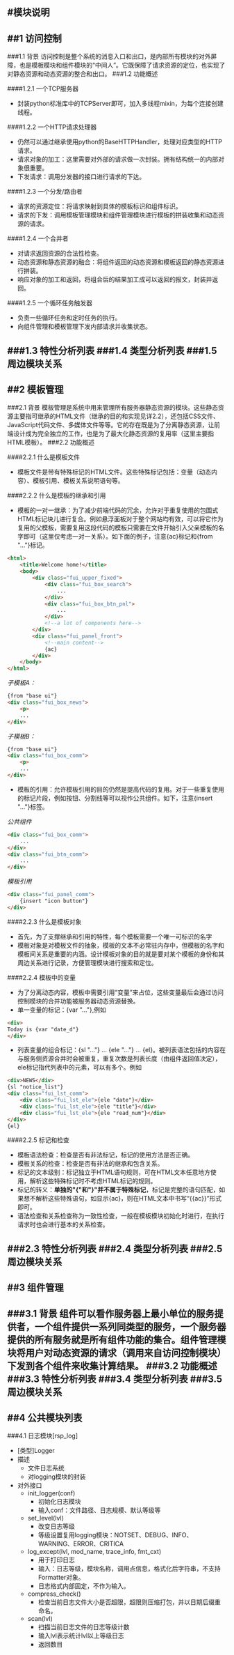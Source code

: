 #模块说明
---
##1 访问控制
---
###1.1 背景
访问控制是整个系统的消息入口和出口，是内部所有模块的对外屏障，也是模板模块和组件模块的“中间人”。它既保障了请求资源的定位，也实现了对静态资源和动态资源的整合和出口。
###1.2 功能概述

####1.2.1 一个TCP服务器
* 封装python标准库中的TCPServer即可，加入多线程mixin，为每个连接创建线程。


####1.2.2 一个HTTP请求处理器
* 仍然可以通过继承使用python的BaseHTTPHandler，处理对应类型的HTTP请求。
* 请求对象的加工：这里需要对外部的请求做一次封装。拥有结构统一的内部对象很重要。
* 下发请求：调用分发器的接口进行请求的下达。


####1.2.3 一个分发/路由者
* 请求的资源定位：将请求映射到具体的模板标识和组件标识。
* 请求的下发：调用模板管理模块和组件管理模块进行模板的拼装收集和动态资源的请求。


####1.2.4 一个合并者
* 对请求返回资源的合法性检查。
* 动态资源和静态资源的融合：将组件返回的动态资源和模板返回的静态资源进行拼装。
* 响应对象的加工和返回，将组合后的结果加工成可以返回的报文，封装并返回。


####1.2.5 一个循环任务触发器
* 负责一些循环任务和定时任务的执行。
* 向组件管理和模板管理下发内部请求并收集状态。


###1.3 特性分析列表
###1.4 类型分析列表
###1.5 周边模块关系
---
##2 模板管理
---
###2.1 背景
模板管理是系统中用来管理所有服务器静态资源的模块。这些静态资源主要指可继承的HTML文件（继承的目的和实现见详2.2），还包括CSS文件、JavaScript代码文件、多媒体文件等等。它的存在既是为了分离静态资源，让前端设计成为完全独立的工作，也是为了最大化静态资源的复用率（这里主要指HTML模板）。
###2.2 功能概述

####2.2.1 什么是模板文件
* 模板文件是带有特殊标记的HTML文件。这些特殊标记包括：变量（动态内容）、模板引用、模板关系说明语句等。

####2.2.2 什么是模板的继承和引用
* 模板的一对一继承：为了减少前端代码的冗余，允许对于重复使用的包围式HTML标记块儿进行复合。例如悬浮面板对于整个网站均有效，可以将它作为复用的父模板，需要复用这段代码的模板只需要在文件开始引入父亲模板的名字即可（这里仅考虑一对一关系）。如下面的例子，注意{ac}标记和{from "..."}标记。
~~~html
<html>
    <title>Welcome home!</title>
    <body>
        <div class="fui_upper_fixed">
            <div class="fui_box_search">
                ...
            </div>
            <div class="fui_box_btn_pnl">
                ...
            </div>
            <!--a lot of components here-->
        </div>
        <div class="fui_panel_front">
            <!--main content-->
            {ac}
        </div>
    </body>
</html>
~~~

*子模板A：*
~~~html
{from "base ui"}
<div class="fui_box_news">
    <p>
    ...
</div>
~~~

*子模板B：*
~~~html
{from "base ui"}
<div class="fui_box_comm">
    <p>
    ...
</div>
~~~
* 模板的引用：允许模板引用的目的仍然是提高代码的复用。对于一些重复使用的标记片段，例如按钮、分割线等可以视作公共组件。如下，注意{insert "..."}标签。

*公共组件*
~~~html
<div class="fui_box_comm">
    ...
</div>
<div class="fui_btn_comm">
    ...
</div>
~~~

*模板引用*
~~~html
<div class="fui_panel_comm">
    {insert "icon button"}
</div>
~~~

####2.2.3 什么是模板对象
* 首先，为了支撑继承和引用的特性，每个模板需要一个唯一可标识的名字
* 模板对象是对模板文件的抽象，模板的文本不必常驻内存中，但模板的名字和模板间关系是重要的内涵。设计模板对象的目的就是要对某个模板的身份和其周边关系进行记录，方便管理模块进行搜索和定位。

####2.2.4 模板中的变量
* 为了分离动态内容，模板中需要引用“变量”来占位，这些变量最后会通过访问控制模块的合并功能被服务器动态资源替换。
* 单一变量的标记：{var "..."},例如
~~~html
<div>
Today is {var "date_d"}
</div>
~~~
*  列表变量的组合标记：{sl "..."} ... {ele "..."} ... {el}。被列表语法包括的内容在与服务侧资源合并时会被重复，重复次数是列表长度（由组件返回值决定），ele标记指代列表中的元素，可以有多个。例如
~~~html
<div>NEWS</div>
{sl "notice_list"}
<div class="fui_lst_comm">
    <div class="fui_lst_ele">{ele "date"}</div>
    <div class="fui_lst_ele">{ele "title"}</div>
    <div class="fui_lst_ele">{ele "read_num"}</div>
</div>
{el}
~~~

####2.2.5 标记和检查
* 模板语法检查：检查是否有非法标记，标记的使用方法是否正确。
* 模板关系的检查：检查是否有非法的继承和包含关系。
* 标记的文本级别：标记独立于HTML语句规则，可在HTML文本任意地方使用，解析这些特殊标记时不考虑HTML标记的规则。
* 标记的转义：**单独的"{"和"}"并不属于特殊标记**，标记是完整的语句匹配，如果想不解析这些特殊语句，如显示{ac}，则在HTML文本中书写“{{ac}}”形式即可。
* 语法检查和关系检查称为一致性检查，一般在模板模块初始化时进行，在执行请求时也会进行基本的关系检查。

###2.3 特性分析列表
###2.4 类型分析列表
###2.5 周边模块关系
---
##3 组件管理
---
###3.1 背景
组件可以看作服务器上最小单位的服务提供者，一个组件提供一系列同类型的服务，一个服务器提供的所有服务就是所有组件功能的集合。组件管理模块将用户对动态资源的请求（调用来自访问控制模块）下发到各个组件来收集计算结果。
###3.2 功能概述
###3.3 特性分析列表
###3.4 类型分析列表
###3.5 周边模块关系
---
##4 公共模块列表
---
###4.1 日志模块[rsp_log]
* [类型]Logger
* 描述
    + 文件日志系统
    + 对logging模块的封装
* 对外接口
    + init_logger(conf)
        + 初始化日志模块
        + 输入conf：文件路径、日志规模、默认等级等
    + set_level(lvl)
        + 改变日志等级
        + 等级设置复用logging模块：NOTSET、DEBUG、INFO、WARNING、ERROR、CRITICA
    + log_except(lvl, mod_name, trace_info, fmt_cxt)
        + 用于打印日志
        + 输入：日志等级，模块名称，调用点信息，格式化后字符串，不支持Formatter对象。
        + 日志格式内部固定，不作为输入。
    + compress_check()
        + 检查当前日志文件大小是否超限，超限则压缩打包，并以日期后缀重命名。
    + scan(lvl)
        + 扫描当前日志文件的日志等级计数
        + 输入lvl表示统计lvl以上等级日志
        + 返回数目

